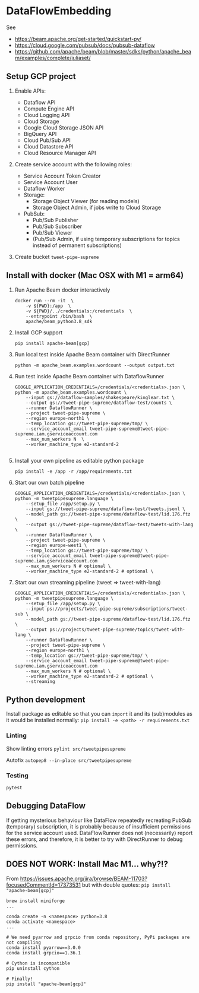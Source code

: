 # DataFlowEmbedding

See 
* https://beam.apache.org/get-started/quickstart-py/
* https://cloud.google.com/pubsub/docs/pubsub-dataflow
* https://github.com/apache/beam/blob/master/sdks/python/apache_beam/examples/complete/juliaset/

## Setup GCP project

1. Enable APIs:
   - Dataflow API
   - Compute Engine API
   - Cloud Logging API
   - Cloud Storage
   - Google Cloud Storage JSON API
   - BigQuery API
   - Cloud Pub/Sub API
   - Cloud Datastore API
   - Cloud Resource Manager API

2. Create service account with the following roles:
    - Service Account Token Creator
    - Service Account User
    - Dataflow Worker
    - Storage:
        - Storage Object Viewer (for reading models)
        - Storage Object Admin, if jobs write to Cloud Storage
    - PubSub:
        - Pub/Sub Publisher
        - Pub/Sub Subscriber
        - Pub/Sub Viewer
        - (Pub/Sub Admin, if using temporary subscriptions for topics instead of permanent subscriptions)

3. Create bucket `tweet-pipe-supreme`


## Install with docker (Mac OSX with M1 = arm64)

1. Run Apache Beam docker interactively
   ```
   docker run --rm -it  \
       -v ${PWD}:/app  \
       -v ${PWD}/../credentials:/credentials  \
       --entrypoint /bin/bash  \
       apache/beam_python3.8_sdk
   ```
2. Install GCP support
   ```
   pip install apache-beam[gcp]
   ```
3. Run local test inside Apache Beam container with DirectRunner
   ```
   python -m apache_beam.examples.wordcount --output output.txt
   ```
4. Run test inside Apache Beam container with DataflowRunner
   ```
   GOOGLE_APPLICATION_CREDENTIALS=/credentials/<credentials>.json \
   python -m apache_beam.examples.wordcount \
       --input gs://dataflow-samples/shakespeare/kinglear.txt \
       --output gs://tweet-pipe-supreme/dataflow-test/counts \
       --runner DataflowRunner \
       --project tweet-pipe-supreme \
       --region europe-north1 \
       --temp_location gs://tweet-pipe-supreme/tmp/ \
       --service_account_email tweet-pipe-supreme@tweet-pipe-supreme.iam.gserviceaccount.com
	   --max_num_workers N  \
	   --worker_machine_type e2-standard-2 
	   
   ```
   
5. Install your own pipeline as editable python package
   ```
   pip install -e /app -r /app/requirements.txt

   ```
   
6. Start our own batch pipeline
   ```
   GOOGLE_APPLICATION_CREDENTIALS=/credentials/<credentials>.json \
   python -m tweetpipesupreme.language \
       --setup_file /app/setup.py \
       --input gs://tweet-pipe-supreme/dataflow-test/tweets.jsonl \
       --model_path gs://tweet-pipe-supreme/dataflow-test/lid.176.ftz \
       --output gs://tweet-pipe-supreme/dataflow-test/tweets-with-lang \
       --runner DataflowRunner \
       --project tweet-pipe-supreme \
       --region europe-west1 \
       --temp_location gs://tweet-pipe-supreme/tmp/ \
       --service_account_email tweet-pipe-supreme@tweet-pipe-supreme.iam.gserviceaccount.com
	   --max_num_workers N # optional \
	   --worker_machine_type e2-standard-2 # optional \
   ```

7. Start our own streaming pipeline (tweet => tweet-with-lang)
   ```
   GOOGLE_APPLICATION_CREDENTIALS=/credentials/<credentials>.json \
   python -m tweetpipesupreme.language \
       --setup_file /app/setup.py \
       --input ps://projects/tweet-pipe-supreme/subscriptions/tweet-sub \
       --model_path gs://tweet-pipe-supreme/dataflow-test/lid.176.ftz \
       --output ps://projects/tweet-pipe-supreme/topics/tweet-with-lang \
       --runner DataflowRunner \
       --project tweet-pipe-supreme \
       --region europe-north1 \
       --temp_location gs://tweet-pipe-supreme/tmp/ \
       --service_account_email tweet-pipe-supreme@tweet-pipe-supreme.iam.gserviceaccount.com
	   --max_num_workers N # optional \
	   --worker_machine_type e2-standard-2 # optional \
       --streaming
   ```


## Python development

Install package as editable so that you can `import` it and 
its (sub)modules as it would be installed normally:
`pip install -e <path> -r requirements.txt`

### Linting

Show linting errors
`pylint src/tweetpipesupreme`

Autofix
`autopep8 --in-place src/tweetpipesupreme`

### Testing

`pytest`


## Debugging DataFlow

If getting mysterious behaviour like DataFlow repeatedly 
recreating PubSub (temporary) subscription, it is probably 
because of insufficient permissions for the service account used.
DataFlowRunner does not (necessarily) report these errors, 
and therefore, it is better to try with DirectRunner to 
debug permissions.


## DOES NOT WORK: Install Mac M1... why?!? 
From https://issues.apache.org/jira/browse/BEAM-11703?focusedCommentId=17373531
but with double quotes: `pip install "apache-beam[gcp]"`
```
brew install miniforge
...

conda create -n <namespace> python=3.8
conda activate <namespace>
...

# We need pyarrow and grpcio from conda repository, PyPi packages are not compiling
conda install pyarrow==3.0.0
conda install grpcio==1.36.1

# Cython is incompatible
pip uninstall cython

# Finally!
pip install "apache-beam[gcp]"
```
